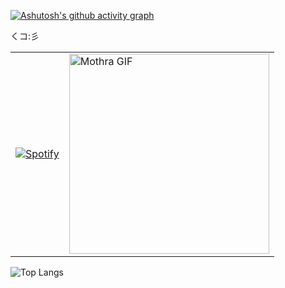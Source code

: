 [![Ashutosh's github activity graph](https://github-readme-activity-graph.vercel.app/graph?username=ada-carter&bg_color=ffffff&color=000000&line=e000d1&point=399711&area=true&hide_border=true)](https://github.com/ashutosh00710/github-readme-activity-graph)

くコ:彡


<table>
  <tr>
    <td>
      <a href="https://spotify-github-profile.kittinanx.com/api/view?uid=qhnv0arqiee2mmzf9vwph9z79&redirect=true">
        <img src="https://spotify-github-profile.kittinanx.com/api/view?uid=qhnv0arqiee2mmzf9vwph9z79&cover_image=true&theme=default&show_offline=true&background_color=ffffff&interchange=true&bar_color=53b14f&bar_color_cover=true" alt="Spotify">
      </a>
    </td>
    <td>
      <img src="https://github.com/ada-carter/ada-carter/raw/main/mothra.gif" width="320" height="320" alt="Mothra GIF">
    </td>
  </tr>
</table>

![Top Langs](https://github-readme-stats.vercel.app/api/top-langs/?username=ada-carter&layout=compact&langs_count=20)
